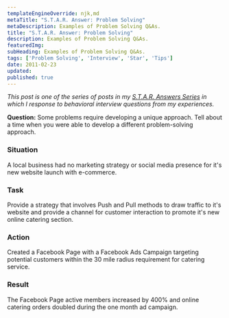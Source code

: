 ```yaml
---
templateEngineOverride: njk,md
metaTitle: "S.T.A.R. Answer: Problem Solving" 
metaDescription: Examples of Problem Solving Q&As.
title: "S.T.A.R. Answer: Problem Solving" 
description: Examples of Problem Solving Q&As.
featuredImg:
subHeading: Examples of Problem Solving Q&As.
tags: ['Problem Solving', 'Interview', 'Star', 'Tips']
date: 2011-02-23
updated:
published: true
---
```


<div class="col-start-3 col-end-9">

_This post is one of the series of posts in my [S.T.A.R. Answers Series](/posts/2011/02/star-responses/) in which I response to behavioral interview questions from my experiences._

**Question:** Some problems require developing a unique approach. Tell about a time when you were able to develop a different problem-solving approach.

### Situation

A local business had no marketing strategy or social media presence for it's new website launch with e-commerce.

### Task

Provide a strategy that involves Push and Pull methods to draw traffic to it's website and provide a channel for customer interaction to promote it's new online catering section.

### Action

Created a Facebook Page with a Facebook Ads Campaign targeting potential customers within the 30 mile radius requirement for catering service.

### Result

The Facebook Page active members increased by 400% and online catering orders doubled during the one month ad campaign.

</div>
